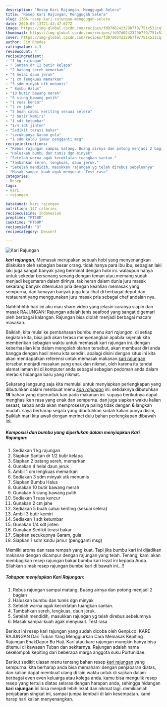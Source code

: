 ```yaml
---
description: "Resep Kari Rajungan, Menggugah Selera"
title: "Resep Kari Rajungan, Menggugah Selera"
slug: 1386-resep-kari-rajungan-menggugah-selera
date: 2020-09-13T21:42:47.677Z
image: https://img-global.cpcdn.com/recipes/fd97d0242329b7f9/751x532cq70/kari-rajungan-foto-resep-utama.jpg
thumbnail: https://img-global.cpcdn.com/recipes/fd97d0242329b7f9/751x532cq70/kari-rajungan-foto-resep-utama.jpg
cover: https://img-global.cpcdn.com/recipes/fd97d0242329b7f9/751x532cq70/kari-rajungan-foto-resep-utama.jpg
author: Jim Rhodes
ratingvalue: 4.3
reviewcount: 4
recipeingredient:
- "1 kg rajungan"
- " Santan dr 12 butir kelapa"
- "2 batang sereh memarkan"
- "4 helai daun jeruk"
- "1 cm lengkuas memarkan"
- "3 sdm minyak utk menumis"
- " Bumbu Halus"
- "10 butir bawang merah"
- "5 siung bawang putih"
- "1 ruas kencur"
- "2 cm jahe"
- "5 buah cabai keriting sesuai selera"
- "3 butir kemiri"
- "1 sdt ketumbar"
- "1/4 sdt jinten"
- "Sedikit terasi bakar"
- "secukupnya Garam gula"
- "1 sdm kaldu jamur pengganti msg"
recipeinstructions:
- "Rebus rajungan sampai matang. Buang airnya dan potong menjadi 2 bagian"
- "Haluskan bumbu dan tumis dgn minyak"
- "Setelah warna agak kecoklatan tuangkan santan."
- "Tambahkan sereh, lengkuas, daun jeruk."
- "Setelah mendidih, masukkan rajungan yg telah direbus sebelumnya"
- "Masak sampai kuah agak menyusut. Test rasa"
categories:
- Resep
tags:
- kari
- rajungan

katakunci: kari rajungan 
nutrition: 147 calories
recipecuisine: Indonesian
preptime: "PT18M"
cooktime: "PT59M"
recipeyield: "3"
recipecategory: Dessert

---
```



![Kari Rajungan](https://img-global.cpcdn.com/recipes/fd97d0242329b7f9/751x532cq70/kari-rajungan-foto-resep-utama.jpg)

<b><i>kari rajungan</i></b>, Memasak merupakan sebuah hobi yang menyenangkan dilakukan oleh sebagian besar orang. tidak hanya para ibu ibu, sebagian laki laki juga sangat banyak yang berminat dengan hobi ini. walaupun hanya untuk sekedar bersenang senang dengan teman atau memang sudah menjadi kegemaran dalam dirinya. tak heran dalam dunia juru masak sekarang banyak ditemukan pria dengan keahlian memasak yang sempurna, dan lumayan banyak juga kita lihat di berbagai depot dan restaurant yang menggunakan juru masak pria sebagai chef andalan nya.

Nahhhhhhh hari ini aku mau share video yang jelasin caranya siapin dan masak RAJUNGAN! Rajungan adalah jenis seafood yang sangat digemari oleh berbagai kalangan. Rajungan bisa diolah menjadi berbagai macam masakan.

Baiklah, kita mulai ke pembahasan bumbu menu <i>kari rajungan</i>. di setiap kegiatan kita, bisa jadi akan terasa menyenangkan apabila sejenak kita memberikan sebagian waktu untuk memasak kari rajungan ini. dengan keberhasilan kita dalam mengolah olahan tersebut, akan membuat diri anda bangga dengan hasil menu kita sendiri. apalagi disini dengan situs ini kita akan mendapatkan referensi untuk memasak makanan <u>kari rajungan</u> tersebut menjadi masakan yang enak dan nikmat, oleh karena itu tandai alamat laman ini di komputer anda sebagai sebagian pedoman anda dalam meracik hidangan baru yang nikmat.


Sekarang langsung saja kita memulai untuk menyiapkan perlengkapan yang dibutuhkan dalam membuat menu <u><i>kari rajungan</i></u> ini. setidaknya dibutuhkan <b>18</b> bahan yang diperuntuk kan pada makanan ini. supaya berikutnya dapat menghasilkan rasa yang enak dan sempurna. dan juga siapkan waktu kalian sesaat, sebab anda akan memprosesnya paling tidak dengan <b>6</b> langkah mudah. saya berharap segala yang dibutuhkan sudah kalian punya disini, Baiklah mari kita awali dengan merinci dulu bahan perlengkapan dibawah ini.

<!--inarticleads1-->

##### Komposisi dan bumbu yang diperlukan dalam menyiapkan Kari Rajungan:

1. Sediakan 1 kg rajungan
1. Siapkan  Santan dr 1/2 butir kelapa
1. Siapkan 2 batang sereh, memarkan
1. Gunakan 4 helai daun jeruk
1. Ambil 1 cm lengkuas memarkan
1. Sediakan 3 sdm minyak utk menumis
1. Siapkan  Bumbu Halus
1. Gunakan 10 butir bawang merah
1. Gunakan 5 siung bawang putih
1. Sediakan 1 ruas kencur
1. Gunakan 2 cm jahe
1. Sediakan 5 buah cabai keriting (sesuai selera)
1. Ambil 3 butir kemiri
1. Sediakan 1 sdt ketumbar
1. Gunakan 1/4 sdt jinten
1. Gunakan Sedikit terasi bakar
1. Siapkan secukupnya Garam, gula
1. Siapkan 1 sdm kaldu jamur (pengganti msg)


Memiiki aroma dan rasa rempah yang kuat. Tapi jika bumbu kari ini dijadikan makanan dengan dicampur dengan rajungan yang telah. Tenang, kami akan membagikan resep rajungan bakar bumbu kari lezat ini kepada Anda. Silahkan simak resep rajungan bumbu kari di bawah ini…!! 

<!--inarticleads2-->

##### Tahapan menyiapkan Kari Rajungan:

1. Rebus rajungan sampai matang. Buang airnya dan potong menjadi 2 bagian
1. Haluskan bumbu dan tumis dgn minyak
1. Setelah warna agak kecoklatan tuangkan santan.
1. Tambahkan sereh, lengkuas, daun jeruk.
1. Setelah mendidih, masukkan rajungan yg telah direbus sebelumnya
1. Masak sampai kuah agak menyusut. Test rasa


Berikut ini resep kari rajungan yang sudah dicoba oleh Genpi.co. KARE RAJUNGAN Dari Tuban Yang Menggiurkan Cara Memasak Kepiting Rajungan EnakDapur Bu Haji. Kari atau kare rajungan mungkin hanya bisa ditemui di kawasan Tuban dan sekitarnya. Rajungan adalah nama sekelompok kepiting dari beberapa marga anggota suku Portunidae. 

Berikut sedikit ulasan menu tentang bahan resep <u>kari rajungan</u> yang sempurna. kita berharap anda bisa memahami dengan penjabaran diatas, dan kalian dapat membuat ulang di lain waktu untuk di sajikan dalam berbagai even even keluarga atau kolega anda. kamu bisa mengulik resep resep yang tertulis diatas selaras dengan harapan anda, sehingga hidangan <b>kari rajungan</b> ini bisa menjadi lebih lezat dan nikmat lagi. demikianlah penjabaran singkat ini, sampai jumpa kembali di lain kesempatan. kami harap hari kalian menyenangkan.
